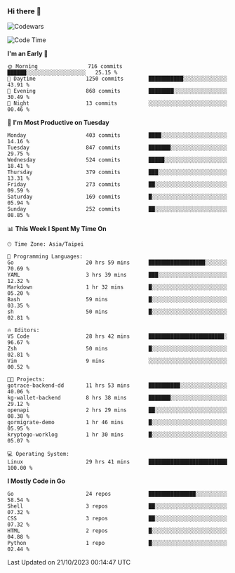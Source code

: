 ### Hi there 👋

![Codewars](https://www.codewars.com/users/omegaatt36/badges/small)

<!--START_SECTION:waka-->
![Code Time](http://img.shields.io/badge/Code%20Time-1%2C845%20hrs%2034%20mins-blue)

**I'm an Early 🐤** 

```text
🌞 Morning                716 commits         ██████░░░░░░░░░░░░░░░░░░░   25.15 % 
🌆 Daytime                1250 commits        ███████████░░░░░░░░░░░░░░   43.91 % 
🌃 Evening                868 commits         ████████░░░░░░░░░░░░░░░░░   30.49 % 
🌙 Night                  13 commits          ░░░░░░░░░░░░░░░░░░░░░░░░░   00.46 % 
```
📅 **I'm Most Productive on Tuesday** 

```text
Monday                   403 commits         ████░░░░░░░░░░░░░░░░░░░░░   14.16 % 
Tuesday                  847 commits         ███████░░░░░░░░░░░░░░░░░░   29.75 % 
Wednesday                524 commits         █████░░░░░░░░░░░░░░░░░░░░   18.41 % 
Thursday                 379 commits         ███░░░░░░░░░░░░░░░░░░░░░░   13.31 % 
Friday                   273 commits         ██░░░░░░░░░░░░░░░░░░░░░░░   09.59 % 
Saturday                 169 commits         █░░░░░░░░░░░░░░░░░░░░░░░░   05.94 % 
Sunday                   252 commits         ██░░░░░░░░░░░░░░░░░░░░░░░   08.85 % 
```


📊 **This Week I Spent My Time On** 

```text
🕑︎ Time Zone: Asia/Taipei

💬 Programming Languages: 
Go                       20 hrs 59 mins      ██████████████████░░░░░░░   70.69 % 
YAML                     3 hrs 39 mins       ███░░░░░░░░░░░░░░░░░░░░░░   12.32 % 
Markdown                 1 hr 32 mins        █░░░░░░░░░░░░░░░░░░░░░░░░   05.20 % 
Bash                     59 mins             █░░░░░░░░░░░░░░░░░░░░░░░░   03.35 % 
sh                       50 mins             █░░░░░░░░░░░░░░░░░░░░░░░░   02.81 % 

🔥 Editors: 
VS Code                  28 hrs 42 mins      ████████████████████████░   96.67 % 
Zsh                      50 mins             █░░░░░░░░░░░░░░░░░░░░░░░░   02.81 % 
Vim                      9 mins              ░░░░░░░░░░░░░░░░░░░░░░░░░   00.52 % 

🐱‍💻 Projects: 
gotrace-backend-dd       11 hrs 53 mins      ██████████░░░░░░░░░░░░░░░   40.06 % 
kg-wallet-backend        8 hrs 38 mins       ███████░░░░░░░░░░░░░░░░░░   29.12 % 
openapi                  2 hrs 29 mins       ██░░░░░░░░░░░░░░░░░░░░░░░   08.38 % 
gormigrate-demo          1 hr 46 mins        █░░░░░░░░░░░░░░░░░░░░░░░░   05.95 % 
kryptogo-worklog         1 hr 30 mins        █░░░░░░░░░░░░░░░░░░░░░░░░   05.07 % 

💻 Operating System: 
Linux                    29 hrs 41 mins      █████████████████████████   100.00 % 
```

**I Mostly Code in Go** 

```text
Go                       24 repos            ███████████████░░░░░░░░░░   58.54 % 
Shell                    3 repos             ██░░░░░░░░░░░░░░░░░░░░░░░   07.32 % 
CSS                      3 repos             ██░░░░░░░░░░░░░░░░░░░░░░░   07.32 % 
HTML                     2 repos             █░░░░░░░░░░░░░░░░░░░░░░░░   04.88 % 
Python                   1 repo              █░░░░░░░░░░░░░░░░░░░░░░░░   02.44 % 
```




 Last Updated on 21/10/2023 00:14:47 UTC
<!--END_SECTION:waka-->

<!--
**omegaatt36/omegaatt36** is a ✨ _special_ ✨ repository because its `README.md` (this file) appears on your GitHub profile.

Here are some ideas to get you started:

- 🔭 I’m currently working on ...
- 🌱 I’m currently learning ...
- 👯 I’m looking to collaborate on ...
- 🤔 I’m looking for help with ...
- 💬 Ask me about ...
- 📫 How to reach me: ...
- 😄 Pronouns: ...
- ⚡ Fun fact: ...
-->
